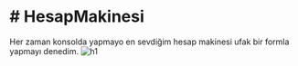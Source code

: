 # # HesapMakinesi
Her zaman konsolda yapmayo en sevdiğim hesap makinesi ufak bir formla yapmayı denedim.
![h1](https://user-images.githubusercontent.com/55930672/145718296-6baa9f00-f16f-4474-aac0-a07a99a3f9ad.png)
